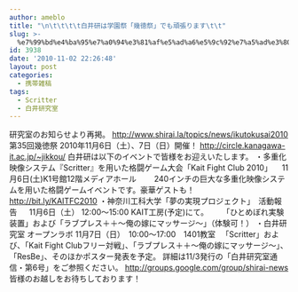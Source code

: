 ```yaml
---
author: ameblo
title: "\n\t\t\t\t白井研は学園祭「幾徳祭」でも頑張ります\t\t"
slug: >-
  %e7%99%bd%e4%ba%95%e7%a0%94%e3%81%af%e5%ad%a6%e5%9c%92%e7%a5%ad%e3%80%8c%e5%b9%be%e5%be%b3%e7%a5%ad%e3%80%8d%e3%81%a7%e3%82%82%e9%a0%91%e5%bc%b5%e3%82%8a%e3%81%be%e3%81%99
id: 3938
date: '2010-11-02 22:26:48'
layout: post
categories:
  - 携帯雑稿
tags:
  - Scritter
  - 白井研究室
---
```


研究室のお知らせより再掲。 http://www.shirai.la/topics/news/ikutokusai2010 第35回幾徳祭 2010年11月6日（土）、7日（日）開催！ http://circle.kanagawa-it.ac.jp/~jikkou/ 白井研は以下のイベントで皆様をお迎えいたします。 ・多重化映像システム『Scritter』を用いた格闘ゲーム大会「Kait Fight Club 2010」 　11月6日(土)K1号館12階メディアホール 　　240インチの巨大な多重化映像システムを用いた格闘ゲームイベントです。豪華ゲストも！ 　http://bit.ly/KAITFC2010 ・神奈川工科大学「夢の実現プロジェクト」　活動報告 　 11月6日（土） 12:00～15:00 KAIT工房(予定)にて。 　　「ひとめぼれ実験装置」および「ラブプレス＋＋～俺の嫁にマッサージ～」（体験可！） ・白井研究室 オープンラボ 11月7日（日）　10:00～17:00　1401教室 　「Scritter」および、「Kait Fight Clubフリー対戦」、「ラブプレス＋＋～俺の嫁にマッサージ～」、「ResBe」、そのほかポスター発表を予定。 詳細は11/3発行の「白井研究室通信・第6号」をご参照ください。 http://groups.google.com/group/shirai-news 皆様のお越しをお待ちしております！